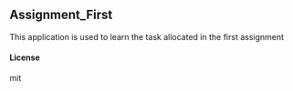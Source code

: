 ## Assignment_First

This application is used to learn the task allocated in the first assignment

#### License

mit